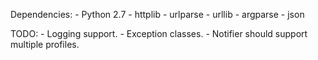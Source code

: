 
Dependencies:
    - Python 2.7
    - httplib
    - urlparse
    - urllib
    - argparse
    - json

TODO:
    - Logging support.
    - Exception classes.
    - Notifier should support multiple profiles.
    